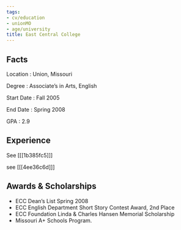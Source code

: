 ```yaml
---
tags:
- cv/education
- unionMO
- age/university
title: East Central College
---
```


Facts
-----

Location
:   Union, Missouri

Degree
:   Associate’s in Arts, English

Start Date
:   Fall 2005

End Date
:   Spring 2008

GPA
:   2.9

Experience
----------

See [[[1b385fc5]]]

see [[[4ee36c6d]]]


Awards & Scholarships
---------------------

-   ECC Dean’s List Spring 2008
-   ECC English Department Short Story Contest Award, 2nd Place
-   ECC Foundation Linda & Charles Hansen Memorial Scholarship
-   Missouri A+ Schools Program.
